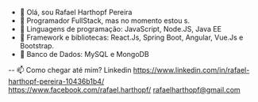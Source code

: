- 👋  Olá, sou Rafael Harthopf Pereira
- 👀  Programador FullStack, mas no momento estou s.
- 🌱  Linguagens de programação: JavaScript, Node.JS, Java EE
- 🌱  Framework e bibliotecas: React.Js, Spring Boot, Angular, Vue.Js e Bootstrap.
- 🌱  Banco de Dados: MySQL e MongoDB


-- 📫 Como chegar até mim? Linkedin https://www.linkedin.com/in/rafael-harthopf-pereira-10436b1b4/  
                                    https://www.facebook.com/rafael.harthopf/
                                    rafaelharthopf@gmail.com



<!---
rafaelharthopf/rafaelharthopf is a ✨ special ✨ repository because its `README.md` (this file) appears on your GitHub profile.
You can click the Preview link to take a look at your changes.
--->
